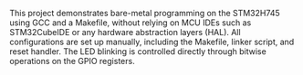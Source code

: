 This project demonstrates bare-metal programming on the STM32H745 using GCC and a Makefile, without relying on MCU IDEs such as STM32CubeIDE or any hardware abstraction layers (HAL).
All configurations are set up manually, including the Makefile, linker script, and reset handler.
The LED blinking is controlled directly through bitwise operations on the GPIO registers.
